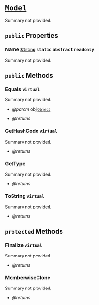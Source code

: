 # <code><a href="Model.md">Model</a></code>

Summary not provided.

## `public` Properties

### Name <code><a href="..\..\..\..\System\String.md">String</a></code> `static` `abstract` `readonly`

Summary not provided.



## `public` Methods

### Equals `virtual`

Summary not provided.

- *@param* obj <code><a href="..\..\..\..\System\Object.md">Object</a></code>

- *@returns* 

### GetHashCode `virtual`

Summary not provided.

- *@returns* 

### GetType

Summary not provided.

- *@returns* 

### ToString `virtual`

Summary not provided.

- *@returns* 

## `protected` Methods

### Finalize `virtual`

Summary not provided.

- *@returns* 

### MemberwiseClone

Summary not provided.

- *@returns* 